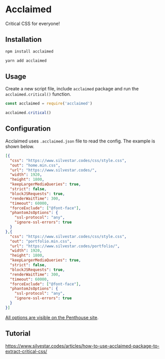 # Acclaimed

Critical CSS for everyone!

## Installation

```bash
npm install acclaimed
```

```bash
yarn add acclaimed
```

## Usage

Create a new script file, include `acclaimed` package and run the `acclaimed.critical()` function.

```js
const acclaimed = require('acclaimed')

acclaimed.critical()
```

## Configuration

Acclaimed uses `.acclaimed.json` file to read the config. The example is shown below.

```json
[{
  "css": "https://www.silvestar.codes/css/style.css",
  "out": "home.min.css",
  "url": "https://www.silvestar.codes/",
  "width": 1920,
  "height": 1800,
  "keepLargerMediaQueries": true,
  "strict": false,
  "blockJSRequests": true,
  "renderWaitTime": 300,
  "timeout": 60000,
  "forceExclude": ["@font-face"],
  "phantomJsOptions": {
    "ssl-protocol": "any",
    "ignore-ssl-errors": true
  }
},{
  "css": "https://www.silvestar.codes/css/style.css",
  "out": "portfolio.min.css",
  "url": "https://www.silvestar.codes/portfolio/",
  "width": 1920,
  "height": 1800,
  "keepLargerMediaQueries": true,
  "strict": false,
  "blockJSRequests": true,
  "renderWaitTime": 300,
  "timeout": 60000,
  "forceExclude": ["@font-face"],
  "phantomJsOptions": {
    "ssl-protocol": "any",
    "ignore-ssl-errors": true
  }
}]
```

[All options are visible on the Penthouse site](https://github.com/pocketjoso/penthouse#options).

## Tutorial

https://www.silvestar.codes/articles/how-to-use-acclaimed-package-to-extract-critical-css/
